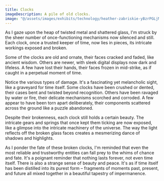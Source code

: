 ```yaml
---
title: Clocks
imageDescription: A pile of old clocks.
image: "@/assets/images/exhibits/technology/heather-zabriskie-yBzrPGLjMQw-unsplash.jpg"
---
```


As I gaze upon the heap of twisted metal and shattered glass, I'm struck by the sheer number of once-functioning mechanisms now silenced and still. Each clock, once a trusted keeper of time, now lies in pieces, its intricate workings exposed and broken.

Some of the clocks are old and ornate, their faces cracked and faded, like ancient wisdom. Others are newer, with sleek digital displays now dark and lifeless. A few have lost their hands, their faces frozen in mid-strike, as if caught in a perpetual moment of time.

Notice the various types of damage. It's a fascinating yet melancholic sight, like a graveyard for time itself. Some clocks have been crushed or dented, their cases bent and twisted beyond recognition. Others have been ravaged by water or fire, their delicate mechanisms scorched and corroded. A few appear to have been torn apart deliberately, their components scattered across the ground like a puzzle abandoned.

Despite their brokenness, each clock still holds a certain beauty. The intricate gears and springs that once kept them ticking are now exposed, like a glimpse into the intricate machinery of the universe. The way the light reflects off the broken glass faces creates a mesmerizing dance of shadows and highlights.

As I ponder the fate of these broken clocks, I'm reminded that even the most reliable and trustworthy entities can fall prey to the whims of chance and fate. It's a poignant reminder that nothing lasts forever, not even time itself. There is also a strange sense of beauty and peace. It's as if time itself has been distilled into its purest form – fragments of moments past, present, and future all mixed together in a beautiful tapestry of impermanence.
